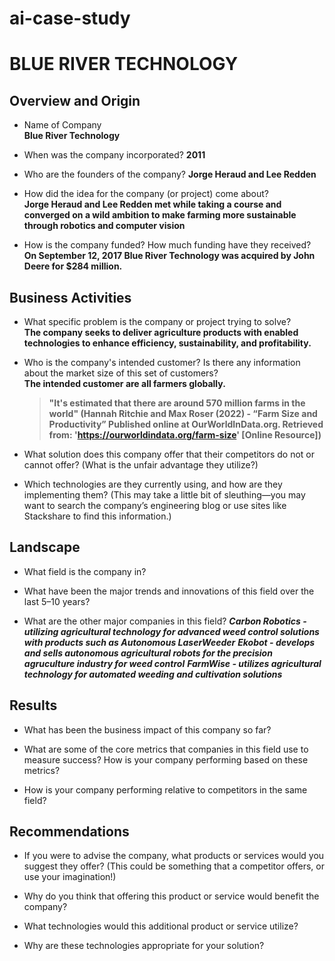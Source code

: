 # ai-case-study
# BLUE RIVER TECHNOLOGY

## Overview and Origin

* Name of Company  
    **Blue River Technology**

* When was the company incorporated? 
    **2011**

* Who are the founders of the company? 
    **Jorge Heraud and Lee Redden**

* How did the idea for the company (or project) come about?  
    **Jorge Heraud and Lee Redden met while taking a course and converged on a wild ambition to make farming more sustainable through robotics and computer vision**

* How is the company funded? How much funding have they received?  
    **On September 12, 2017 Blue River Technology was acquired by John Deere for $284 million.**

## Business Activities

* What specific problem is the company or project trying to solve?  
    **The company seeks to deliver agriculture products with enabled technologies to enhance efficiency, sustainability, and profitability.**

* Who is the company's intended customer? Is there any information about the market size of this set of customers?  
    **The intended customer are all farmers globally.**
     >**"It's estimated that there are around 570 million farms in the world" (Hannah Ritchie and Max Roser (2022) - “Farm Size and Productivity” Published online at OurWorldInData.org. Retrieved from: 'https://ourworldindata.org/farm-size' [Online Resource])**

* What solution does this company offer that their competitors do not or cannot offer? (What is the unfair advantage they utilize?)

* Which technologies are they currently using, and how are they implementing them? (This may take a little bit of sleuthing&mdash;you may want to search the company’s engineering blog or use sites like Stackshare to find this information.)

## Landscape

* What field is the company in?

* What have been the major trends and innovations of this field over the last 5&ndash;10 years?

* What are the other major companies in this field?
    ***Carbon Robotics - utilizing agricultural technology for advanced weed control solutions with products such as Autonomous LaserWeeder***
    ***Ekobot - develops and sells autonomous agricultural robots for the precision agruculture industry for weed control***
    ***FarmWise - utilizes agricultural technology for automated weeding and cultivation solutions***

## Results

* What has been the business impact of this company so far?

* What are some of the core metrics that companies in this field use to measure success? How is your company performing based on these metrics?

* How is your company performing relative to competitors in the same field?

## Recommendations

* If you were to advise the company, what products or services would you suggest they offer? (This could be something that a competitor offers, or use your imagination!)

* Why do you think that offering this product or service would benefit the company?

* What technologies would this additional product or service utilize?

* Why are these technologies appropriate for your solution?